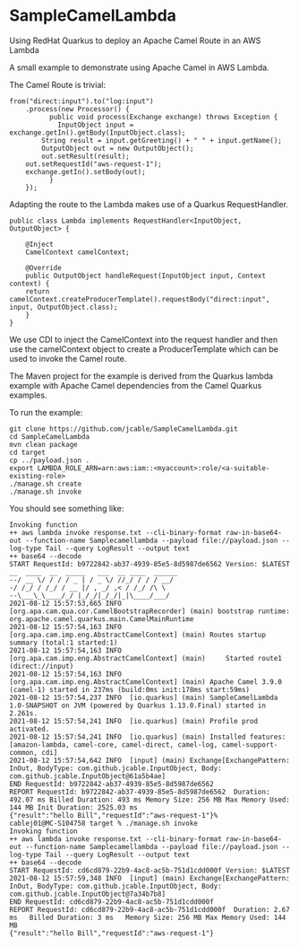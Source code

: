 # SampleCamelLambda
Using RedHat Quarkus to deploy an Apache Camel Route in an AWS Lambda

A small example to demonstrate using Apache Camel in AWS Lambda.

The Camel Route is trivial:

	from("direct:input").to("log:input")
        .process(new Processor() {
              public void process(Exchange exchange) throws Exception {
                InputObject input = exchange.getIn().getBody(InputObject.class);
        	String result = input.getGreeting() + " " + input.getName();
        	OutputObject out = new OutputObject();
        	out.setResult(result);
		out.setRequestId("aws-request-1");
		exchange.getIn().setBody(out);
              }
        });

Adapting the route to the Lambda makes use of a Quarkus RequestHandler.

	public class Lambda implements RequestHandler<InputObject, OutputObject> {

	    @Inject
	    CamelContext camelContext;

	    @Override
	    public OutputObject handleRequest(InputObject input, Context context) {
		return camelContext.createProducerTemplate().requestBody("direct:input", input, OutputObject.class);
	    }
	}

We use CDI to inject the CamelContext into the request handler and then use the camelContext object to create a
ProducerTemplate which can be used to invoke the Camel route.

The Maven project for the example is derived from the Quarkus lambda example with Apache Camel dependencies from the Camel Quarkus examples.

To run the example:

    git clone https://github.com/jcable/SampleCamelLambda.git
    cd SampleCamelLambda
    mvn clean package
    cd target
    cp ../payload.json .
    export LAMBDA_ROLE_ARN=arn:aws:iam::<myaccount>:role/<a-suitable-existing-role>
    ./manage.sh create
    ./manage.sh invoke

You should see something like:

	Invoking function
	++ aws lambda invoke response.txt --cli-binary-format raw-in-base64-out --function-name Samplecamellambda --payload file://payload.json --log-type Tail --query LogResult --output text
	++ base64 --decode
	START RequestId: b9722842-ab37-4939-85e5-8d5987de6562 Version: $LATEST
	__  ____  __  _____   ___  __ ____  ______ 
	--/ __ \/ / / / _ | / _ \/ //_/ / / / __/ 
	-/ /_/ / /_/ / __ |/ , _/ ,< / /_/ /\ \   
	--\___\_\____/_/ |_/_/|_/_/|_|\____/___/   
	2021-08-12 15:57:53,665 INFO  [org.apa.cam.qua.cor.CamelBootstrapRecorder] (main) bootstrap runtime: org.apache.camel.quarkus.main.CamelMainRuntime
	2021-08-12 15:57:54,163 INFO  [org.apa.cam.imp.eng.AbstractCamelContext] (main) Routes startup summary (total:1 started:1)
	2021-08-12 15:57:54,163 INFO  [org.apa.cam.imp.eng.AbstractCamelContext] (main)     Started route1 (direct://input)
	2021-08-12 15:57:54,163 INFO  [org.apa.cam.imp.eng.AbstractCamelContext] (main) Apache Camel 3.9.0 (camel-1) started in 237ms (build:0ms init:178ms start:59ms)
	2021-08-12 15:57:54,237 INFO  [io.quarkus] (main) SampleCamelLambda 1.0-SNAPSHOT on JVM (powered by Quarkus 1.13.0.Final) started in 2.261s. 
	2021-08-12 15:57:54,241 INFO  [io.quarkus] (main) Profile prod activated. 
	2021-08-12 15:57:54,241 INFO  [io.quarkus] (main) Installed features: [amazon-lambda, camel-core, camel-direct, camel-log, camel-support-common, cdi]
	2021-08-12 15:57:54,642 INFO  [input] (main) Exchange[ExchangePattern: InOut, BodyType: com.github.jcable.InputObject, Body: com.github.jcable.InputObject@61a5b4ae]
	END RequestId: b9722842-ab37-4939-85e5-8d5987de6562
	REPORT RequestId: b9722842-ab37-4939-85e5-8d5987de6562	Duration: 492.07 ms	Billed Duration: 493 ms	Memory Size: 256 MB	Max Memory Used: 144 MB	Init Duration: 2525.03 ms	
	{"result":"hello Bill","requestId":"aws-request-1"}%                                                                                                                                             cablej01@MC-S104758 target % ./manage.sh invoke
	Invoking function
	++ aws lambda invoke response.txt --cli-binary-format raw-in-base64-out --function-name Samplecamellambda --payload file://payload.json --log-type Tail --query LogResult --output text
	++ base64 --decode
	START RequestId: cd6cd879-22b9-4ac8-ac5b-751d1cdd000f Version: $LATEST
	2021-08-12 15:57:59,348 INFO  [input] (main) Exchange[ExchangePattern: InOut, BodyType: com.github.jcable.InputObject, Body: com.github.jcable.InputObject@7a34b7b8]
	END RequestId: cd6cd879-22b9-4ac8-ac5b-751d1cdd000f
	REPORT RequestId: cd6cd879-22b9-4ac8-ac5b-751d1cdd000f	Duration: 2.67 ms	Billed Duration: 3 ms	Memory Size: 256 MB	Max Memory Used: 144 MB	
	{"result":"hello Bill","requestId":"aws-request-1"}
